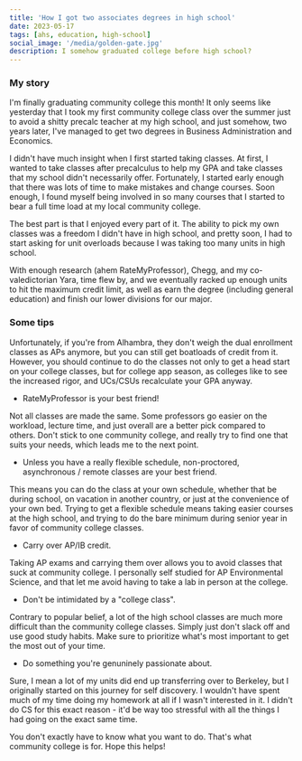 ```yaml
---
title: 'How I got two associates degrees in high school'
date: 2023-05-17
tags: [ahs, education, high-school]
social_image: '/media/golden-gate.jpg'
description: I somehow graduated college before high school?
---
```

### My story
I'm finally graduating community college this month! It only seems like yesterday that I took my first community college class over the summer just to avoid a shitty precalc teacher at my high school, and just somehow, two years later, I've managed to get two degrees in Business Administration and Economics. 

I didn't have much insight when I first started taking classes. At first, I wanted to take classes after precalculus to help my GPA and take classes that my school didn't necessarily offer. Fortunately, I started early enough that there was lots of time to make mistakes and change courses. Soon enough, I found myself being involved in so many courses that I started to bear a full time load at my local community college. 

The best part is that I enjoyed every part of it. The ability to pick my own classes was a freedom I didn't have in high school, and pretty soon, I had to start asking for unit overloads because I was taking too many units in high school.

With enough research (ahem RateMyProfessor), Chegg, and my co-valedictorian Yara, time flew by, and we eventually racked up enough units to hit the maximum credit limit, as well as earn the degree (including general education) and finish our lower divisions for our major.

### Some tips
Unfortunately, if you're from Alhambra, they don't weigh the dual enrollment classes as APs anymore, but you can still get boatloads of credit from it. However, you should continue to do the classes not only to get a head start on your college classes, but for college app season, as colleges like to see the increased rigor, and UCs/CSUs recalculate your GPA anyway.

* RateMyProfessor is your best friend! 

Not all classes are made the same. Some professors go easier on the workload, lecture time, and just overall are a better pick compared to others. Don't stick to one community college, and really try to find one that suits your needs, which leads me to the next point.

* Unless you have a really flexible schedule, non-proctored, asynchronous / remote classes are your best friend. 

This means you can do the class at your own schedule, whether that be during school, on vacation in another country, or just at the convenience of your own bed. Trying to get a flexible schedule means taking easier courses at the high school, and trying to do the bare minimum during senior year in favor of community college classes.

* Carry over AP/IB credit.

Taking AP exams and carrying them over allows you to avoid classes that suck at community college. I personally self studied for AP Environmental Science, and that let me avoid having to take a lab in person at the college. 

* Don't be intimidated by a "college class". 

Contrary to popular belief, a lot of the high school classes are much more difficult than the community college classes. Simply just don't slack off and use good study habits. Make sure to prioritize what's most important to get the most out of your time.

* Do something you're genuninely passionate about. 

Sure, I mean a lot of my units did end up transferring over to Berkeley, but I originally started on this journey for self discovery. I wouldn't have spent much of my time doing my homework at all if I wasn't interested in it. I didn't do CS for this exact reason - it'd be way too stressful with all the things I had going on the exact same time.

You don't exactly have to know what you want to do. That's what community college is for. Hope this helps!